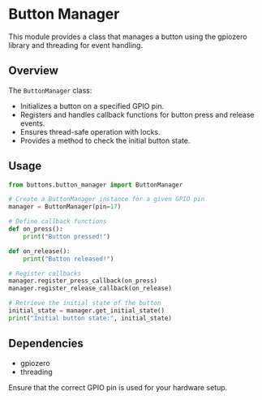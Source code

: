 # Button Manager

This module provides a class that manages a button using the gpiozero library and threading for event handling.

## Overview

The `ButtonManager` class:
- Initializes a button on a specified GPIO pin.
- Registers and handles callback functions for button press and release events.
- Ensures thread-safe operation with locks.
- Provides a method to check the initial button state.

## Usage

```python
from buttons.button_manager import ButtonManager

# Create a ButtonManager instance for a given GPIO pin
manager = ButtonManager(pin=17)

# Define callback functions
def on_press():
    print("Button pressed!")

def on_release():
    print("Button released!")

# Register callbacks
manager.register_press_callback(on_press)
manager.register_release_callback(on_release)

# Retrieve the initial state of the button
initial_state = manager.get_initial_state()
print("Initial button state:", initial_state)
```

## Dependencies
- gpiozero
- threading

Ensure that the correct GPIO pin is used for your hardware setup.

